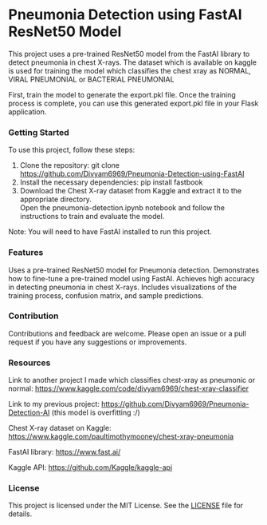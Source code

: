 # Pneumonia Detection using FastAI ResNet50 Model
This project uses a pre-trained ResNet50 model from the FastAI library to detect pneumonia in chest X-rays. The dataset which is available on kaggle is used for training the model which classifies the chest xray as NORMAL, VIRAL PNEUMONIAL or BACTERIAL PNEUMONIAL

First, train the model to generate the export.pkl file. Once the training process is complete, you can use this generated export.pkl file in your Flask application.

### Getting Started
To use this project, follow these steps:
1) Clone the repository: git clone https://github.com/Divyam6969/Pneumonia-Detection-using-FastAI<br>
2) Install the necessary dependencies: pip install fastbook<br>
3) Download the Chest X-ray dataset from Kaggle and extract it to the appropriate directory.<br>
Open the pneumonia-detection.ipynb notebook and follow the instructions to train and evaluate the model.<br>

Note: You will need to have FastAI installed to run this project.

### Features
Uses a pre-trained ResNet50 model for Pneumonia detection.
Demonstrates how to fine-tune a pre-trained model using FastAI.
Achieves high accuracy in detecting pneumonia in chest X-rays.
Includes visualizations of the training process, confusion matrix, and sample predictions.

### Contribution
Contributions and feedback are welcome. Please open an issue or a pull request if you have any suggestions or improvements.

### Resources
Link to another project I made which classifies chest-xray as pneumonic or normal: https://www.kaggle.com/code/divyam6969/chest-xray-classifier

Link to my previous project: https://github.com/Divyam6969/Pneumonia-Detection-AI (this model is overfitting :/)

Chest X-ray dataset on Kaggle: https://www.kaggle.com/paultimothymooney/chest-xray-pneumonia

FastAI library: https://www.fast.ai/

Kaggle API: https://github.com/Kaggle/kaggle-api

### License
This project is licensed under the MIT License. See the <a href="https://github.com/Divyam6969/Pneumonia-Detection-using-FastAI-/blob/main/LICENSE">LICENSE</a> file for details.

